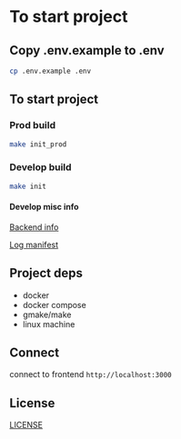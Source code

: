 # To start project

## Copy .env.example to .env

```bash
cp .env.example .env
```

## To start project

### Prod build

```bash
make init_prod
```

### Develop build

```bash
make init
```
#### Develop misc info
[Backend info](BackendArch.md)

[Log manifest](LogManifets.md)

## Project deps 
- docker 
- docker compose 
- gmake/make 
- linux machine

## Connect
connect to frontend 
`http://localhost:3000`

## License 
[LICENSE](../LICENSE)
